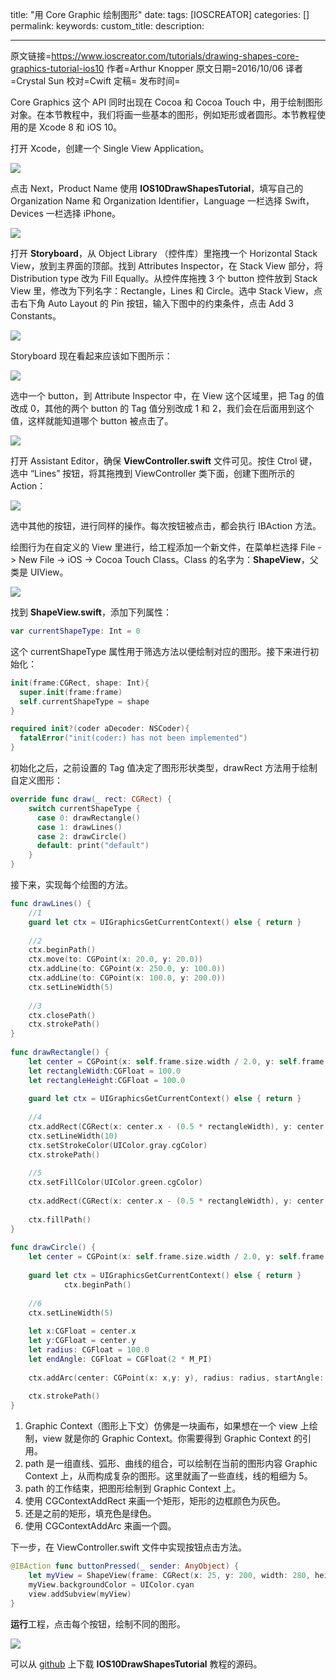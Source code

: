 title: "用 Core Graphic 绘制图形"
date: 
tags: [IOSCREATOR]
categories: []
permalink: 
keywords: 
custom_title: 
description: 

---
原文链接=https://www.ioscreator.com/tutorials/drawing-shapes-core-graphics-tutorial-ios10
作者=Arthur Knopper
原文日期=2016/10/06
译者=Crystal Sun
校对=Cwift
定稿=
发布时间=

<!--此处开始正文-->

Core Graphics 这个 API 同时出现在 Cocoa 和 Cocoa Touch 中，用于绘制图形对象。在本节教程中，我们将画一些基本的图形，例如矩形或者圆形。本节教程使用的是 Xcode 8 和 iOS 10。

打开 Xcode，创建一个 Single View Application。

![](https://static1.squarespace.com/static/52428a0ae4b0c4a5c2a2cede/t/57f49232c534a5c6e2a4b1e8/1475646011278/?format=1500w)

点击 Next，Product Name 使用 **IOS10DrawShapesTutorial**，填写自己的 Organization Name 和 Organization Identifier，Language 一栏选择 Swift，Devices 一栏选择 iPhone。

![](https://static1.squarespace.com/static/52428a0ae4b0c4a5c2a2cede/t/57f493b620099ec6e23bc763/1475646402961/?format=1500w)

打开 **Storyboard**，从 Object Library （控件库）里拖拽一个 Horizontal Stack View，放到主界面的顶部。找到 Attributes Inspector，在 Stack View 部分，将 Distribution type 改为 Fill Equally。从控件库拖拽 3 个 button 控件放到 Stack View 里，修改为下列名字：Rectangle，Lines 和 Circle。选中 Stack View，点击右下角 Auto Layout 的 Pin 按钮，输入下图中的约束条件，点击 Add 3 Constants。

![](https://static1.squarespace.com/static/52428a0ae4b0c4a5c2a2cede/t/57f4940cbe65944d4a76b782/1475646514735/?format=750w)

Storyboard 现在看起来应该如下图所示：

![](https://static1.squarespace.com/static/52428a0ae4b0c4a5c2a2cede/t/57f49445be65944d4a76b86b/1475646542988/?format=1000w)

选中一个 button，到 Attribute Inspector 中，在 View 这个区域里，把 Tag 的值改成 0，其他的两个 button 的 Tag 值分别改成 1 和 2，我们会在后面用到这个值，这样就能知道哪个 button 被点击了。

![](https://static1.squarespace.com/static/52428a0ae4b0c4a5c2a2cede/t/57f4b00ecd0f6802f4e10afe/1475653654088/?format=500w)

打开 Assistant Editor，确保 **ViewController.swift** 文件可见。按住 Ctrol 键，选中 “Lines” 按钮，将其拖拽到 ViewController 类下面，创建下图所示的 Action：

![](https://static1.squarespace.com/static/52428a0ae4b0c4a5c2a2cede/t/57f4946bbe65944d4a76b920/1475646580411/?format=750w)

选中其他的按钮，进行同样的操作。每次按钮被点击，都会执行 IBAction 方法。

绘图行为在自定义的 View 里进行，给工程添加一个新文件，在菜单栏选择 File -> New File -> iOS -> Cocoa Touch Class。Class 的名字为：**ShapeView**，父类是 UIView。

![](https://static1.squarespace.com/static/52428a0ae4b0c4a5c2a2cede/t/57f494b5440243d357b10f23/1475646657351/?format=1500w)

找到 **ShapeView.swift**，添加下列属性：

```swift
var currentShapeType: Int = 0
```

这个 currentShapeType 属性用于筛选方法以便绘制对应的图形。接下来进行初始化：

```swift
init(frame:CGRect, shape: Int){
  super.init(frame:frame)
  self.currentShapeType = shape
}

required init?(coder aDecoder: NSCoder){
  fatalError("init(coder:) has not been implemented")
}
```

初始化之后，之前设置的 Tag 值决定了图形形状类型，drawRect 方法用于绘制自定义图形：

```swift
override func draw(_ rect: CGRect) {
    switch currentShapeType {
      case 0: drawRectangle()
      case 1: drawLines()
      case 2: drawCircle()
      default: print("default")
    }
}
```

接下来，实现每个绘图的方法。

```swift
func drawLines() {
    //1
    guard let ctx = UIGraphicsGetCurrentContext() else { return }
            
    //2
    ctx.beginPath()
    ctx.move(to: CGPoint(x: 20.0, y: 20.0))
    ctx.addLine(to: CGPoint(x: 250.0, y: 100.0))
    ctx.addLine(to: CGPoint(x: 100.0, y: 200.0))
    ctx.setLineWidth(5)
            
    //3
    ctx.closePath()
    ctx.strokePath()
}
        
func drawRectangle() {
    let center = CGPoint(x: self.frame.size.width / 2.0, y: self.frame.size.height / 2.0)
    let rectangleWidth:CGFloat = 100.0
    let rectangleHeight:CGFloat = 100.0
            
    guard let ctx = UIGraphicsGetCurrentContext() else { return }
            
    //4
    ctx.addRect(CGRect(x: center.x - (0.5 * rectangleWidth), y: center.y - (0.5 * rectangleHeight), width: rectangleWidth, height: rectangleHeight))
    ctx.setLineWidth(10)
    ctx.setStrokeColor(UIColor.gray.cgColor)
    ctx.strokePath()
            
    //5
    ctx.setFillColor(UIColor.green.cgColor)
            
    ctx.addRect(CGRect(x: center.x - (0.5 * rectangleWidth), y: center.y - (0.5 * rectangleHeight), width: rectangleWidth, height: rectangleHeight))
            
    ctx.fillPath()
}
        
func drawCircle() {
    let center = CGPoint(x: self.frame.size.width / 2.0, y: self.frame.size.height / 2.0);
            
    guard let ctx = UIGraphicsGetCurrentContext() else { return }
            ctx.beginPath()
            
    //6
    ctx.setLineWidth(5)
            
    let x:CGFloat = center.x
    let y:CGFloat = center.y
    let radius: CGFloat = 100.0
    let endAngle: CGFloat = CGFloat(2 * M_PI)
            
    ctx.addArc(center: CGPoint(x: x,y: y), radius: radius, startAngle: 0, endAngle: endAngle, clockwise: true)
            
    ctx.strokePath()
}
```

1. Graphic Context（图形上下文）仿佛是一块画布，如果想在一个 view 上绘制，view 就是你的 Graphic Context。你需要得到 Graphic Context 的引用。 
2. path 是一组直线、弧形、曲线的组合，可以绘制在当前的图形内容 Graphic Context 上，从而构成复杂的图形。这里就画了一些直线，线的粗细为 5。
3. path 的工作结束，把图形绘制到 Graphic Context 上。
4. 使用 CGContextAddRect 来画一个矩形，矩形的边框颜色为灰色。
5. 还是之前的矩形，填充色是绿色。
6. 使用 CGContextAddArc 来画一个圆。

下一步，在 ViewController.swift 文件中实现按钮点击方法。

```swift
@IBAction func buttonPressed(_ sender: AnyObject) {
    let myView = ShapeView(frame: CGRect(x: 25, y: 200, width: 280, height: 250), shape: sender.tag)
    myView.backgroundColor = UIColor.cyan
    view.addSubview(myView)
}
```

**运行**工程，点击每个按钮，绘制不同的图形。

![](https://static1.squarespace.com/static/52428a0ae4b0c4a5c2a2cede/t/57f556ef725e255f6d75c210/1475696387365/?format=750w)

可以从 [github](https://github.com/ioscreator/ioscreator) 上下载 **IOS10DrawShapesTutorial** 教程的源码。








